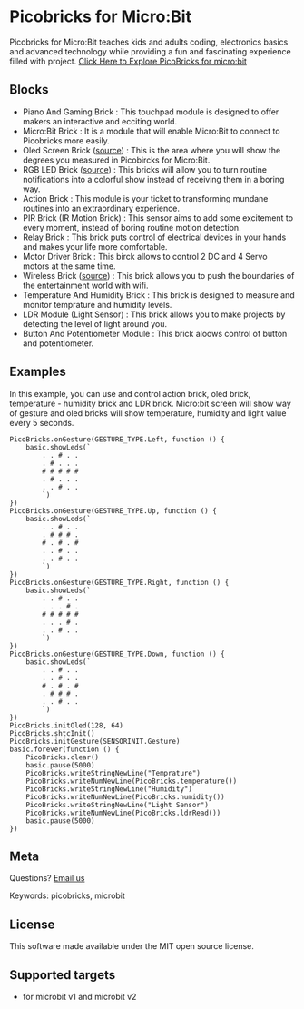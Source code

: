 # Picobricks for Micro:Bit

Picobricks for Micro:Bit teaches kids and adults coding, electronics basics and advanced technology while providing a fun and fascinating experience filled with project. 
[Click Here to Explore PicoBricks for micro:bit](https://picobricks.com/pages/kickstarter)

## Blocks

* Piano And Gaming Brick : This touchpad module is designed to offer makers an interactive and ecciting world.
* Micro:Bit Brick : It is a module that will enable Micro:Bit to connect to Picobricks more easily.
* Oled Screen Brick ([source](https://github.com/makecode-extensions/OLED12864_I2C)) : This is the area where you will show the degrees you measured in Picobircks for Micro:Bit.
* RGB LED Brick ([source](https://github.com/microsoft/pxt-neopixel)) : This bricks will allow you to turn routine notifications into a colorful show instead of receiving them in a boring way.
* Action Brick : This module is your ticket to transforming mundane routines into an extraordinary experience.
* PIR Brick (IR Motion Brick) : This sensor aims to add some excitement to every moment, instead of boring routine motion detection.
* Relay Brick : This brick puts control of electrical devices in your hands and makes your life more comfortable.
* Motor Driver Brick : This birck allows to control 2 DC and 4 Servo motors at the same time.
* Wireless Brick ([source](https://github.com/cytrontechnologies/pxt-esp8266)) : This brick allows you to push the boundaries of the entertainment world with wifi.
* Temperature And Humidity Brick : This brick is designed to measure and monitor temprature and humidity levels.
* LDR Module (Light Sensor) : This brick allows you to make projects by detecting the level of light around you.
* Button And Potentiometer Module : This brick aloows control of button and potentiometer.  

## Examples

In this example, you can use and control action brick, oled brick, temperature - humidity brick and LDR brick. Micro:bit screen will show way of gesture and oled bricks will show temperature, humidity and light value every 5 seconds.

```blocks
PicoBricks.onGesture(GESTURE_TYPE.Left, function () {
    basic.showLeds(`
        . . # . .
        . # . . .
        # # # # #
        . # . . .
        . . # . .
        `)
})
PicoBricks.onGesture(GESTURE_TYPE.Up, function () {
    basic.showLeds(`
        . . # . .
        . # # # .
        # . # . #
        . . # . .
        . . # . .
        `)
})
PicoBricks.onGesture(GESTURE_TYPE.Right, function () {
    basic.showLeds(`
        . . # . .
        . . . # .
        # # # # #
        . . . # .
        . . # . .
        `)
})
PicoBricks.onGesture(GESTURE_TYPE.Down, function () {
    basic.showLeds(`
        . . # . .
        . . # . .
        # . # . #
        . # # # .
        . . # . .
        `)
})
PicoBricks.initOled(128, 64)
PicoBricks.shtcInit()
PicoBricks.initGesture(SENSORINIT.Gesture)
basic.forever(function () {
    PicoBricks.clear()
    basic.pause(5000)
    PicoBricks.writeStringNewLine("Temprature")
    PicoBricks.writeNumNewLine(PicoBricks.temperature())
    PicoBricks.writeStringNewLine("Humidity")
    PicoBricks.writeNumNewLine(PicoBricks.humidity())
    PicoBricks.writeStringNewLine("Light Sensor")
    PicoBricks.writeNumNewLine(PicoBricks.ldrRead())
    basic.pause(5000)
})
```


## Meta

Questions? [Email us](mailto:support@picobricks.com)

Keywords: picobricks, microbit

## License

This software made available under the MIT open source license.

## Supported targets

* for microbit v1 and microbit v2
